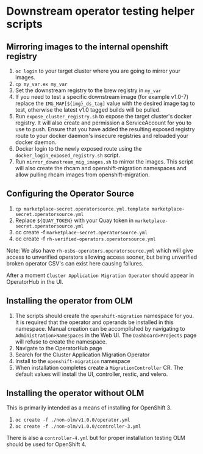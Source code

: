 # Downstream operator testing helper scripts

## Mirroring images to the internal openshift registry

1. `oc login` to your target cluster where you are going to mirror your images.
1. `cp my_var.ex my_var`
1. Set the downstream registry to the brew registry in `my_var`
1. If you need to test a specific downstream image (for example v1.0-7) replace the `IMG_MAP[${img}_ds_tag]` value with the desired image tag to test, otherwise the latest v1.0 tagged builds will be pulled.
1. Run `expose_cluster_registry.sh` to expose the target cluster's docker registry.
It will also create and permission a ServiceAccount for you to use to push.
Ensure that you have added the resulting exposed registry route to your docker
daemon's insecure registries and reloaded your docker daemon.
1. Docker login to the newly exposed route using the `docker_login_exposed_registry.sh` script.
1. Run `mirror_downstream_mig_images.sh` to mirror the images. This script will also create the
rhcam and openshift-migration namespaces and allow pulling rhcam images from openshift-migration.

## Configuring the Operator Source
1. `cp marketplace-secret.operatorsource.yml.template marketplace-secret.operatorsource.yml`
1. Replace `${QUAY_TOKEN}` with your Quay token in `marketplace-secret.operatorsource.yml`
1. oc create -f `marketplace-secret.operatorsource.yml`
1. oc create -f `rh-verified-operators.operatorsource.yml`

Note: We also have `rh-osbs-operators.operatorsource.yml` which will give access to unverified
operators allowing access sooner, but being unverified broken operator CSV's can exist here
causing failures.

After a moment `Cluster Application Migration Operator` should appear in OperatorHub in the UI.

## Installing the operator from OLM
1. The scripts should create the `openshift-migration` namespace for you. It is required that the
operator and operands be installed in this namespace. Manual creation can be accomplished by
navigating to `Administration>Namespaces` in the Web UI. The `Dashboard>Projects` page will refuse
to create the namespace.
1. Navigate to the OperatorHub page
1. Search for the Cluster Application Migration Operator
1. Install to the `openshift-migration` namespace
1. When installation completes create a `MigrationController` CR. The default values will install
the UI, controller, restic, and velero.

## Installing the operator without OLM
This is primarily intended as a means of installing for OpenShift 3.
1. `oc create -f ./non-olm/v1.0.0/operator.yml`
1. `oc create -f ./non-olm/v1.0.0/controller-3.yml`

There is also a `controller-4.yml` but for proper installation testing OLM should be used for OpenShift 4.
